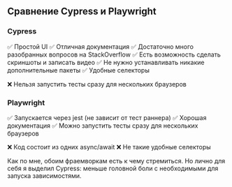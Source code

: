 ## Сравнение Cypress и Playwright
### Cypress

✅ Простой UI
✅ Отличная документация 
✅ Достаточно много разобранных вопросов на StackOverflow
✅ Есть возможность сделать скриншоты и записать видео
✅ Не нужно устанавливать никакие дополнительные пакеты
✅ Удобные селекторы

❌ Нельзя запустить тесты сразу для нескольких браузеров

### Playwright

✅ Запускается через jest (не зависит от тест раннера)
✅ Хорошая документация
✅ Можно запустить тесты сразу для нескольких браузеров

❌ Код состоит из одних async/await
❌ Не такие удобные селекторы 

Как по мне, обоим фраемворкам есть к чему стремиться. Но лично для себя я выделил Cypress: меньше головной боли с необходимыми для запуска зависимостями.
